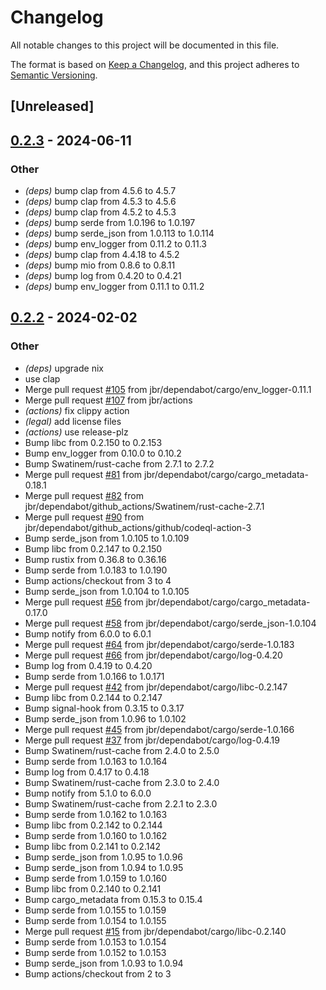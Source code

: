 # Changelog
All notable changes to this project will be documented in this file.

The format is based on [Keep a Changelog](https://keepachangelog.com/en/1.0.0/),
and this project adheres to [Semantic Versioning](https://semver.org/spec/v2.0.0.html).

## [Unreleased]

## [0.2.3](https://github.com/jbr/cargo-devserver/compare/v0.2.2...v0.2.3) - 2024-06-11

### Other
- *(deps)* bump clap from 4.5.6 to 4.5.7
- *(deps)* bump clap from 4.5.3 to 4.5.6
- *(deps)* bump clap from 4.5.2 to 4.5.3
- *(deps)* bump serde from 1.0.196 to 1.0.197
- *(deps)* bump serde_json from 1.0.113 to 1.0.114
- *(deps)* bump env_logger from 0.11.2 to 0.11.3
- *(deps)* bump clap from 4.4.18 to 4.5.2
- *(deps)* bump mio from 0.8.6 to 0.8.11
- *(deps)* bump log from 0.4.20 to 0.4.21
- *(deps)* bump env_logger from 0.11.1 to 0.11.2

## [0.2.2](https://github.com/jbr/cargo-devserver/compare/v0.2.1...v0.2.2) - 2024-02-02

### Other
- *(deps)* upgrade nix
- use clap
- Merge pull request [#105](https://github.com/jbr/cargo-devserver/pull/105) from jbr/dependabot/cargo/env_logger-0.11.1
- Merge pull request [#107](https://github.com/jbr/cargo-devserver/pull/107) from jbr/actions
- *(actions)* fix clippy action
- *(legal)* add license files
- *(actions)* use release-plz
- Bump libc from 0.2.150 to 0.2.153
- Bump env_logger from 0.10.0 to 0.10.2
- Bump Swatinem/rust-cache from 2.7.1 to 2.7.2
- Merge pull request [#81](https://github.com/jbr/cargo-devserver/pull/81) from jbr/dependabot/cargo/cargo_metadata-0.18.1
- Merge pull request [#82](https://github.com/jbr/cargo-devserver/pull/82) from jbr/dependabot/github_actions/Swatinem/rust-cache-2.7.1
- Merge pull request [#90](https://github.com/jbr/cargo-devserver/pull/90) from jbr/dependabot/github_actions/github/codeql-action-3
- Bump serde_json from 1.0.105 to 1.0.109
- Bump libc from 0.2.147 to 0.2.150
- Bump rustix from 0.36.8 to 0.36.16
- Bump serde from 1.0.183 to 1.0.190
- Bump actions/checkout from 3 to 4
- Bump serde_json from 1.0.104 to 1.0.105
- Merge pull request [#56](https://github.com/jbr/cargo-devserver/pull/56) from jbr/dependabot/cargo/cargo_metadata-0.17.0
- Merge pull request [#58](https://github.com/jbr/cargo-devserver/pull/58) from jbr/dependabot/cargo/serde_json-1.0.104
- Bump notify from 6.0.0 to 6.0.1
- Merge pull request [#64](https://github.com/jbr/cargo-devserver/pull/64) from jbr/dependabot/cargo/serde-1.0.183
- Merge pull request [#66](https://github.com/jbr/cargo-devserver/pull/66) from jbr/dependabot/cargo/log-0.4.20
- Bump log from 0.4.19 to 0.4.20
- Bump serde from 1.0.166 to 1.0.171
- Merge pull request [#42](https://github.com/jbr/cargo-devserver/pull/42) from jbr/dependabot/cargo/libc-0.2.147
- Bump libc from 0.2.144 to 0.2.147
- Bump signal-hook from 0.3.15 to 0.3.17
- Bump serde_json from 1.0.96 to 1.0.102
- Merge pull request [#45](https://github.com/jbr/cargo-devserver/pull/45) from jbr/dependabot/cargo/serde-1.0.166
- Merge pull request [#37](https://github.com/jbr/cargo-devserver/pull/37) from jbr/dependabot/cargo/log-0.4.19
- Bump Swatinem/rust-cache from 2.4.0 to 2.5.0
- Bump serde from 1.0.163 to 1.0.164
- Bump log from 0.4.17 to 0.4.18
- Bump Swatinem/rust-cache from 2.3.0 to 2.4.0
- Bump notify from 5.1.0 to 6.0.0
- Bump Swatinem/rust-cache from 2.2.1 to 2.3.0
- Bump serde from 1.0.162 to 1.0.163
- Bump libc from 0.2.142 to 0.2.144
- Bump serde from 1.0.160 to 1.0.162
- Bump libc from 0.2.141 to 0.2.142
- Bump serde_json from 1.0.95 to 1.0.96
- Bump serde_json from 1.0.94 to 1.0.95
- Bump serde from 1.0.159 to 1.0.160
- Bump libc from 0.2.140 to 0.2.141
- Bump cargo_metadata from 0.15.3 to 0.15.4
- Bump serde from 1.0.155 to 1.0.159
- Bump serde from 1.0.154 to 1.0.155
- Merge pull request [#15](https://github.com/jbr/cargo-devserver/pull/15) from jbr/dependabot/cargo/libc-0.2.140
- Bump serde from 1.0.153 to 1.0.154
- Bump serde from 1.0.152 to 1.0.153
- Bump serde_json from 1.0.93 to 1.0.94
- Bump actions/checkout from 2 to 3
